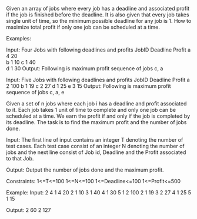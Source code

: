 Given an array of jobs where every job has a deadline and associated profit if the job is finished
before the deadline. It is also given that every job takes single unit of time, so the minimum
possible deadline for any job is 1. How to maximize total profit if only one job can be scheduled at
a time.

Examples:

Input: Four Jobs with following deadlines and profits JobID Deadline Profit a 4 20   
b 1 10 c 1 40  
d 1 30 Output: Following is maximum profit sequence of jobs c, a

Input:  Five Jobs with following deadlines and profits JobID Deadline Profit a 2 100 b 1 19 c 2 27 d
1 25 e 3 15 Output: Following is maximum profit sequence of jobs c, a, e

Given a set of n jobs where each job i has a deadline and profit associated to it. Each job takes 1
unit of time to complete and only one job can be scheduled at a time. We earn the profit if and only
if the job is completed by its deadline. The task is to find the maximum profit and the number of
jobs done.

Input:
The first line of input contains an integer T denoting the number of test cases. Each test case
consist of an integer N denoting the number of jobs and the next line consist of Job id, Deadline
and the Profit associated to that Job.

Output:
Output the number of jobs done and the maximum profit.

Constraints:
1<=T<=100 1<=N<=100 1<=Deadline<=100 1<=Profit<=500

Example:
Input:
2 4 1 4 20 2 1 10 3 1 40 4 1 30 5 1 2 100 2 1 19 3 2 27 4 1 25 5 1 15

Output:
2 60 2 127

